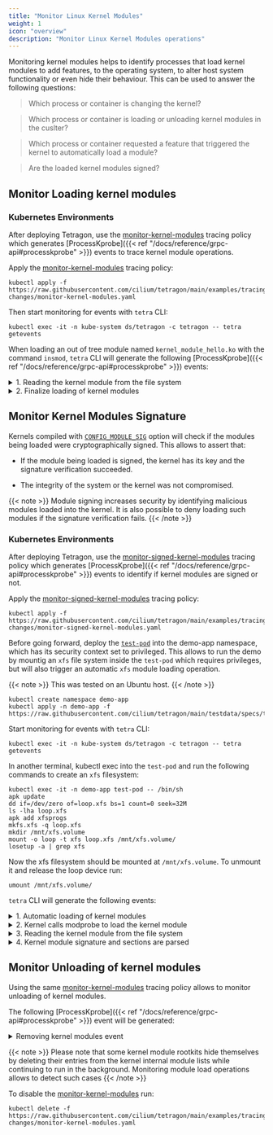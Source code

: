 ```yaml
---
title: "Monitor Linux Kernel Modules"
weight: 1
icon: "overview"
description: "Monitor Linux Kernel Modules operations"
---
```


Monitoring kernel modules helps to identify processes that load kernel modules to add features,
to the operating system, to alter host system functionality or even hide their behaviour. This
can be used to answer the following questions:

> Which process or container is changing the kernel?

> Which process or container is loading or unloading kernel modules in the cuslter?

> Which process or container requested a feature that triggered the kernel to automatically load a module?

> Are the loaded kernel modules signed?

## Monitor Loading kernel modules

### Kubernetes Environments

After deploying Tetragon, use the [monitor-kernel-modules](https://raw.githubusercontent.com/cilium/tetragon/main/examples/tracingpolicy/host-changes/monitor-kernel-modules.yaml) tracing policy which generates [ProcessKprobe]({{< ref "/docs/reference/grpc-api#processkprobe" >}}) events
to trace kernel module operations.

Apply the [monitor-kernel-modules](https://raw.githubusercontent.com/cilium/tetragon/main/examples/tracingpolicy/host-changes/monitor-kernel-modules.yaml) tracing policy:
```shell-session
kubectl apply -f https://raw.githubusercontent.com/cilium/tetragon/main/examples/tracingpolicy/host-changes/monitor-kernel-modules.yaml
```

Then start monitoring for events with `tetra` CLI:
```shell-session
kubectl exec -it -n kube-system ds/tetragon -c tetragon -- tetra getevents
```

When loading an out of tree module named `kernel_module_hello.ko` with the command `insmod`,
`tetra` CLI will generate the following [ProcessKprobe]({{< ref "/docs/reference/grpc-api#processkprobe" >}}) events:

<details><summary> 1. Reading the kernel module from the file system </summary>
<p>

```json
{
  "process_kprobe": {
    "process": {
      "exec_id": "OjEzMTg4MTQwNDUwODkwOjgyMDIz",
      "pid": 82023,
      "uid": 0,
      "cwd": "/home/tixxdz/tetragon",
      "binary": "/usr/sbin/insmod",
      "arguments": "contrib/tester-progs/kernel_module_hello.ko",
      "flags": "execve clone",
      "start_time": "2023-08-30T11:01:22.846516679Z",
      "auid": 1000,
      "parent_exec_id": "OjEzMTg4MTM4MjY2ODQyOjgyMDIy",
      "refcnt": 1,
      "tid": 82023
    },
    "parent": {
      "exec_id": "OjEzMTg4MTM4MjY2ODQyOjgyMDIy",
      "pid": 82022,
      "uid": 1000,
      "cwd": "/home/tixxdz/tetragon",
      "binary": "/usr/bin/sudo",
      "arguments": "insmod contrib/tester-progs/kernel_module_hello.ko",
      "flags": "execve",
      "start_time": "2023-08-30T11:01:22.844332959Z",
      "auid": 1000,
      "parent_exec_id": "OjEzMTg1NTE3MTgzNDM0OjgyMDIx",
      "refcnt": 1,
      "tid": 0
    },
    "function_name": "security_kernel_read_file",
    "args": [
      {
        "file_arg": {
          "path": "/home/tixxdz/tetragon/contrib/tester-progs/kernel_module_hello.ko"
        }
      },
      {
        "int_arg": 2
      }
    ],
    "return": {
      "int_arg": 0
    },
    "action": "KPROBE_ACTION_POST"
  },
  "time": "2023-08-30T11:01:22.847554295Z"
}
```

In addition to the process metadata from exec events, [ProcessKprobe]({{< ref "/docs/reference/grpc-api#processkprobe" >}}) events contain the arguments of the observed call. In the above case they are:

- `security_kernel_read_file`: the kernel security hook when the kernel loads file specified by user space.
- `file_arg`: the full path of the kernel module on the file system.

</p>
</details>

<details><summary> 2. Finalize loading of kernel modules </summary>
<p>

```json
{
  "process_kprobe": {
    "process": {
      "exec_id": "OjEzMTg4MTQwNDUwODkwOjgyMDIz",
      "pid": 82023,
      "uid": 0,
      "cwd": "/home/tixxdz/tetragon",
      "binary": "/usr/sbin/insmod",
      "arguments": "contrib/tester-progs/kernel_module_hello.ko",
      "flags": "execve clone",
      "start_time": "2023-08-30T11:01:22.846516679Z",
      "auid": 1000,
      "parent_exec_id": "OjEzMTg4MTM4MjY2ODQyOjgyMDIy",
      "refcnt": 1,
      "tid": 82023
    },
    "parent": {
      "exec_id": "OjEzMTg4MTM4MjY2ODQyOjgyMDIy",
      "pid": 82022,
      "uid": 1000,
      "cwd": "/home/tixxdz/tetragon",
      "binary": "/usr/bin/sudo",
      "arguments": "insmod contrib/tester-progs/kernel_module_hello.ko",
      "flags": "execve",
      "start_time": "2023-08-30T11:01:22.844332959Z",
      "auid": 1000,
      "parent_exec_id": "OjEzMTg1NTE3MTgzNDM0OjgyMDIx",
      "refcnt": 1,
      "tid": 0
    },
    "function_name": "do_init_module",
    "args": [
      {
        "module_arg": {
          "name": "kernel_module_hello",
          "tainted": [
            "TAINT_OUT_OF_TREE_MODULE",
            "TAINT_UNSIGNED_MODULE"
          ]
        }
      }
    ],
    "action": "KPROBE_ACTION_POST"
  },
  "time": "2023-08-30T11:01:22.847638990Z"
}
```

This [ProcessKprobe]({{< ref "/docs/reference/grpc-api#processkprobe" >}}) event contains:

- `do_init_module`: the function call where the module is finaly loaded.
- [`module_arg`]({{< ref "/docs/reference/grpc-api#kernelmodule" >}}): the kernel module information, it contains:
  - `name`: the name of the kernel module as a string.
  - [`tainted`]({{< ref "/docs/reference/grpc-api#taintedbitstype" >}}): the module tainted flags that will be applied on the kernel. In the example above, it indicates we are loading an out-of-tree module, that is unsigned module which may compromise the integrity of our system.

</p>
</details>

## Monitor Kernel Modules Signature

Kernels compiled with [`CONFIG_MODULE_SIG`](https://docs.kernel.org/admin-guide/module-signing.html) option will check if the modules being loaded were cryptographically signed.
This allows to assert that:

* If the module being loaded is signed, the kernel has its key and the signature verification succeeded.

* The integrity of the system or the kernel was not compromised.

{{< note >}}
Module signing increases security by identifying malicious modules loaded into the kernel. It is also possible to
deny loading such modules if the signature verification fails.
{{< /note >}}

### Kubernetes Environments

After deploying Tetragon, use the [monitor-signed-kernel-modules](https://raw.githubusercontent.com/cilium/tetragon/main/examples/tracingpolicy/host-changes/monitor-signed-kernel-modules.yaml) tracing policy which generates [ProcessKprobe]({{< ref "/docs/reference/grpc-api#processkprobe" >}}) events
to identify if kernel modules are signed or not.

Apply the [monitor-signed-kernel-modules](https://raw.githubusercontent.com/cilium/tetragon/main/examples/tracingpolicy/host-changes/monitor-signed-kernel-modules.yaml) tracing policy:
```shell-session
kubectl apply -f https://raw.githubusercontent.com/cilium/tetragon/main/examples/tracingpolicy/host-changes/monitor-signed-kernel-modules.yaml
```

Before going forward, deploy the [`test-pod`](https://raw.githubusercontent.com/cilium/tetragon/main/testdata/specs/testpod.yaml) into the demo-app namespace, which has its security context set to privileged.
This allows to run the demo by mountig an `xfs` file system inside the `test-pod` which requires privileges,
but will also trigger an automatic `xfs` module loading operation.

{{< note >}}
This was tested on an Ubuntu host.
{{< /note >}}


```shell-session
kubectl create namespace demo-app
kubectl apply -n demo-app -f https://raw.githubusercontent.com/cilium/tetragon/main/testdata/specs/testpod.yaml
```

Start monitoring for events with `tetra` CLI:
```shell-session
kubectl exec -it -n kube-system ds/tetragon -c tetragon -- tetra getevents
```

In another terminal, kubectl exec into the `test-pod` and run the following commands to create an `xfs` filesystem:
```shell-session
kubectl exec -it -n demo-app test-pod -- /bin/sh
apk update
dd if=/dev/zero of=loop.xfs bs=1 count=0 seek=32M
ls -lha loop.xfs
apk add xfsprogs
mkfs.xfs -q loop.xfs
mkdir /mnt/xfs.volume
mount -o loop -t xfs loop.xfs /mnt/xfs.volume/
losetup -a | grep xfs
```

Now the xfs filesystem should be mounted at `/mnt/xfs.volume`. To unmount it and release the loop device run:
```shell-session
umount /mnt/xfs.volume/
```

`tetra` CLI will generate the following events:

<details><summary> 1. Automatic loading of kernel modules </summary>
<p>

First the `mount` command will trigger an automatic operation to load the `xfs` kernel module.

```json
{
  "process_kprobe": {
    "process": {
      "exec_id": "a2luZC1jb250cm9sLXBsYW5lOjQxMjc1NTA0OTk5NTcyOjEzMDg3Ng==",
      "pid": 130876,
      "uid": 0,
      "cwd": "/",
      "binary": "/bin/mount",
      "arguments": "-o loop -t xfs loop.xfs /mnt/xfs.volume/",
      "flags": "execve rootcwd clone",
      "start_time": "2023-09-09T23:27:42.732039059Z",
      "auid": 4294967295,
      "pod": {
        "namespace": "demo-app",
        "name": "test-pod",
        "container": {
          "id": "containerd://1e910d5cc8d8d68c894934170b162ef93aea5652867ed6bd7c620c7e3f9a10f1",
          "name": "test-pod",
          "image": {
            "id": "docker.io/cilium/starwars@sha256:f92c8cd25372bac56f55111469fe9862bf682385a4227645f5af155eee7f58d9",
            "name": "docker.io/cilium/starwars:latest"
          },
          "start_time": "2023-09-09T22:46:09Z",
          "pid": 45672
        },
        "workload": "test-pod"
      },
      "docker": "1e910d5cc8d8d68c894934170b162ef",
      "parent_exec_id": "a2luZC1jb250cm9sLXBsYW5lOjQxMjYyOTc1MjI1MDkzOjEzMDgwOQ==",
      "refcnt": 1,
      "tid": 130876
    },
    "parent": {
      "exec_id": "a2luZC1jb250cm9sLXBsYW5lOjQxMjYyOTc1MjI1MDkzOjEzMDgwOQ==",
      "pid": 130809,
      "uid": 0,
      "cwd": "/",
      "binary": "/bin/sh",
      "flags": "execve rootcwd clone",
      "start_time": "2023-09-09T23:27:30.202263472Z",
      "auid": 4294967295,
      "pod": {
        "namespace": "demo-app",
        "name": "test-pod",
        "container": {
          "id": "containerd://1e910d5cc8d8d68c894934170b162ef93aea5652867ed6bd7c620c7e3f9a10f1",
          "name": "test-pod",
          "image": {
            "id": "docker.io/cilium/starwars@sha256:f92c8cd25372bac56f55111469fe9862bf682385a4227645f5af155eee7f58d9",
            "name": "docker.io/cilium/starwars:latest"
          },
          "start_time": "2023-09-09T22:46:09Z",
          "pid": 45612
        },
        "workload": "test-pod"
      },
      "docker": "1e910d5cc8d8d68c894934170b162ef",
      "parent_exec_id": "a2luZC1jb250cm9sLXBsYW5lOjQxMjYyOTEwMjM3OTQ2OjEzMDgwMA==",
      "tid": 130809
    },
    "function_name": "security_kernel_module_request",
    "args": [
      {
        "string_arg": "fs-xfs"
      }
    ],
    "return": {
      "int_arg": 0
    },
    "action": "KPROBE_ACTION_POST"
  },
  "node_name": "kind-control-plane",
  "time": "2023-09-09T23:27:42.751151233Z"
}
```

In addition to the process metadata from exec events, [ProcessKprobe]({{< ref "/docs/reference/grpc-api#processkprobe" >}}) event contains the arguments of the observed call. In the above case they are:

- `security_kernel_module_request`: the kernel security hook where modules are loaded on-demand.
- `string_arg`: the name of the kernel module. When modules are automatically loaded, for security reasons, 
  the kernel prefixes the module with the name of the subsystem that requested it. In our case, it's requested
  by the file system subsystem, hence the name is `fs-xfs`.

</p>
</details>

<details><summary> 2. Kernel calls modprobe to load the kernel module </summary>
<p>

The kernel will then call user space `modprobe` to load the kernel module.

```json
{
  "process_exec": {
    "process": {
      "exec_id": "a2luZC1jb250cm9sLXBsYW5lOjQxMjc1NTI0MjYzMjIxOjEzMDg3Nw==",
      "pid": 130877,
      "uid": 0,
      "cwd": "/",
      "binary": "/sbin/modprobe",
      "arguments": "-q -- fs-xfs",
      "flags": "execve rootcwd clone",
      "start_time": "2023-09-09T23:27:42.751301124Z",
      "auid": 4294967295,
      "parent_exec_id": "a2luZC1jb250cm9sLXBsYW5lOjE6MA==",
      "tid": 130877
    },
    "parent": {
      "exec_id": "a2luZC1jb250cm9sLXBsYW5lOjE6MA==",
      "pid": 0,
      "uid": 0,
      "binary": "<kernel>",
      "flags": "procFS",
      "start_time": "2023-09-09T11:59:47.227037763Z",
      "auid": 0,
      "parent_exec_id": "a2luZC1jb250cm9sLXBsYW5lOjE6MA==",
      "tid": 0
    }
  },
  "node_name": "kind-control-plane",
  "time": "2023-09-09T23:27:42.751300984Z"
}
```

The [ProcessExec]({{< ref "/docs/reference/grpc-api#processexec" >}}) event where `modprobe` tries to load the `xfs` module.

{{< note >}}
Here `modprobe` is started in the initial Linux host namespaces, outside of the container namespaces. When kernel
modules are loaded on-demand, the kernel will spawn a user space process `modprobe` that finds and load the appropriate
module from the host file system. This is done on behalf of the container and since its originate from the kernel then
the inherited Linux namespaces including the file system are eventually from the host.
{{< /note >}}

</p>
</details>

<details><summary> 3. Reading the kernel module from the file system </summary>
<p>

`modprobe` will read the passed `xfs` kernel module from the host file system.

```json
{
  "process_kprobe": {
    "process": {
      "exec_id": "a2luZC1jb250cm9sLXBsYW5lOjQxMjc1NTI0MjYzMjIxOjEzMDg3Nw==",
      "pid": 130877,
      "uid": 0,
      "cwd": "/",
      "binary": "/sbin/modprobe",
      "arguments": "-q -- fs-xfs",
      "flags": "execve rootcwd clone",
      "start_time": "2023-09-09T23:27:42.751301124Z",
      "auid": 4294967295,
      "parent_exec_id": "a2luZC1jb250cm9sLXBsYW5lOjE6MA==",
      "refcnt": 1,
      "tid": 130877
    },
    "parent": {
      "exec_id": "a2luZC1jb250cm9sLXBsYW5lOjE6MA==",
      "pid": 0,
      "uid": 0,
      "binary": "<kernel>",
      "flags": "procFS",
      "start_time": "2023-09-09T11:59:47.227037763Z",
      "auid": 0,
      "parent_exec_id": "a2luZC1jb250cm9sLXBsYW5lOjE6MA==",
      "tid": 0
    },
    "function_name": "security_kernel_read_file",
    "args": [
      {
        "file_arg": {
          "path": "/usr/lib/modules/6.2.0-32-generic/kernel/fs/xfs/xfs.ko"
        }
      },
      {
        "int_arg": 2
      }
    ],
    "return": {
      "int_arg": 0
    },
    "action": "KPROBE_ACTION_POST"
  },
  "node_name": "kind-control-plane",
  "time": "2023-09-09T23:27:42.752425825Z"
}
```

This [ProcessKprobe]({{< ref "/docs/reference/grpc-api#processkprobe" >}}) event contains:

- `security_kernel_read_file`: the kernel security hook when the kernel loads file specified by user space.
- `file_arg`: the full path of the kernel module on the host file system.

</p>
</details>

<details><summary> 4. Kernel module signature and sections are parsed </summary>
<p>

The final event is when the kernel is parsing the module sections. If all succeed the module will be loaded.

```json
{
  "process_kprobe": {
    "process": {
      "exec_id": "a2luZC1jb250cm9sLXBsYW5lOjQxMjc1NTI0MjYzMjIxOjEzMDg3Nw==",
      "pid": 130877,
      "uid": 0,
      "cwd": "/",
      "binary": "/sbin/modprobe",
      "arguments": "-q -- fs-xfs",
      "flags": "execve rootcwd clone",
      "start_time": "2023-09-09T23:27:42.751301124Z",
      "auid": 4294967295,
      "parent_exec_id": "a2luZC1jb250cm9sLXBsYW5lOjE6MA==",
      "refcnt": 1,
      "tid": 130877
    },
    "parent": {
      "exec_id": "a2luZC1jb250cm9sLXBsYW5lOjE6MA==",
      "pid": 0,
      "uid": 0,
      "binary": "<kernel>",
      "flags": "procFS",
      "start_time": "2023-09-09T11:59:47.227037763Z",
      "auid": 0,
      "parent_exec_id": "a2luZC1jb250cm9sLXBsYW5lOjE6MA==",
      "tid": 0
    },
    "function_name": "find_module_sections",
    "args": [
      {
        "module_arg": {
          "name": "xfs",
          "signature_ok": true
        }
      }
    ],
    "action": "KPROBE_ACTION_POST"
  },
  "node_name": "kind-control-plane",
  "time": "2023-09-09T23:27:42.760880332Z"
}
```

This [ProcessKprobe]({{< ref "/docs/reference/grpc-api#processkprobe" >}}) event contains the module argument.

- `find_module_sections`: the function call where the kernel parses the module sections.
- [`module_arg`]({{< ref "/docs/reference/grpc-api#kernelmodule" >}}): the kernel module information, it contains:
  - `name`: the name of the kernel module as a string.
  - `signature_ok`: a boolean value, if set to `true` then module signature was successfully verified by the kernel. If it is `false`
     or missing then the signature verification was not performed or probably failed. In all cases this means the integrity of the system has been compromised. Depends on kernels compiled with [`CONFIG_MODULE_SIG`](https://docs.kernel.org/admin-guide/module-signing.html) option.

</p>
</details>


## Monitor Unloading of kernel modules

Using the same [monitor-kernel-modules](https://raw.githubusercontent.com/cilium/tetragon/main/examples/tracingpolicy/host-changes/monitor-kernel-modules.yaml) tracing policy allows to monitor unloading of kernel modules.

The following [ProcessKprobe]({{< ref "/docs/reference/grpc-api#processkprobe" >}}) event will be generated:

<details><summary> Removing kernel modules event </summary>
<p>

```json
{
  "process_kprobe": {
    "process": {
      "exec_id": "OjMzNzQ4NzY1MDAyNDk5OjI0OTE3NQ==",
      "pid": 249175,
      "uid": 0,
      "cwd": "/home/tixxdz/tetragon",
      "binary": "/usr/sbin/rmmod",
      "arguments": "kernel_module_hello",
      "flags": "execve clone",
      "start_time": "2023-08-30T16:44:03.471068355Z",
      "auid": 1000,
      "parent_exec_id": "OjMzNzQ4NzY0MjQ4MTY5OjI0OTE3NA==",
      "refcnt": 1,
      "tid": 249175
    },
    "parent": {
      "exec_id": "OjMzNzQ4NzY0MjQ4MTY5OjI0OTE3NA==",
      "pid": 249174,
      "uid": 1000,
      "cwd": "/home/tixxdz/tetragon",
      "binary": "/usr/bin/sudo",
      "arguments": "rmmod kernel_module_hello",
      "flags": "execve",
      "start_time": "2023-08-30T16:44:03.470314558Z",
      "auid": 1000,
      "parent_exec_id": "OjMzNzQ2MjA5OTUxODI4OjI0OTE3Mw==",
      "refcnt": 1,
      "tid": 0
    },
    "function_name": "free_module",
    "args": [
      {
        "module_arg": {
          "name": "kernel_module_hello",
          "tainted": [
            "TAINT_OUT_OF_TREE_MODULE",
            "TAINT_UNSIGNED_MODULE"
          ]
        }
      }
    ],
    "action": "KPROBE_ACTION_POST"
  },
  "time": "2023-08-30T16:44:03.471984676Z"
}
```

</p>
</details>

{{< note >}}
Please note that some kernel module rootkits hide themselves by deleting their
entries from the kernel internal module lists while continuing to run in the background.
Monitoring module load operations allows to detect such cases
{{< /note >}}

To disable the [monitor-kernel-modules](https://raw.githubusercontent.com/cilium/tetragon/main/examples/tracingpolicy/host-changes/monitor-kernel-modules.yaml) run:

```shell-session
kubectl delete -f https://raw.githubusercontent.com/cilium/tetragon/main/examples/tracingpolicy/host-changes/monitor-kernel-modules.yaml
```
